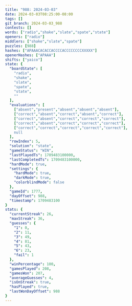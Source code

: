 ```yaml
---
title: "988: 2024-03-03"
date: 2024-03-03T08:25:00-08:00
tags: []
git_branch: 2024-03-03_988
contests: []
words: ["radio","shake","slate","spate","state"]
openers: ["radio"]
middlers: ["shake","slate","spate"]
puzzles: [988]
hashes: ["APAAACACACCACCCCACCCCCCCCXXXXX"]
openerHashes: ["APAAA"]
shifts: ["yaico"]
state: {
  "boardState": [
    "radio",
    "shake",
    "slate",
    "spate",
    "state",
    ""
  ],
  "evaluations": [
    ["absent","present","absent","absent","absent"],
    ["correct","absent","correct","absent","correct"],
    ["correct","absent","correct","correct","correct"],
    ["correct","absent","correct","correct","correct"],
    ["correct","correct","correct","correct","correct"],
    null
  ],
  "rowIndex": 5,
  "solution": "state",
  "gameStatus": "WIN",
  "lastPlayedTs": 1709483100000,
  "lastCompletedTs": 1709483100000,
  "hardMode": true,
  "settings": {
    "hardMode": true,
    "darkMode": true,
    "colorblindMode": false
  },
  "gameId": 1777,
  "dayOffset": 988,
  "timestamp": 1709483100
}
stats: {
  "currentStreak": 26,
  "maxStreak": 36,
  "guesses": {
    "1": 0,
    "2": 11,
    "3": 49,
    "4": 81,
    "5": 43,
    "6": 23,
    "fail": 1
  },
  "winPercentage": 100,
  "gamesPlayed": 208,
  "gamesWon": 207,
  "averageGuesses": 4,
  "isOnStreak": true,
  "hasPlayed": true,
  "lastWonDayOffset": 988
}
---
```

<!-- more -->
